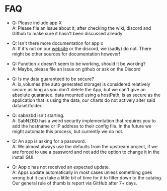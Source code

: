 # FAQ

- Q: Please include app X<br /> A: Please file an issue about it, after checking the wiki, discord and Github to make sure it hasn't been discussed already

- Q: Isn't there more documentation for app x<br /> A: If it's not on our [website](https://truecharts.org) or the discord, we (sadly) do not. There might be other sources for documentation however!

- Q: Function x doesn't seem to be working, should it be working?<br /> A: Maybe, please file an issue on github or ask on the Discord

- Q: Is my data guaranteed to be secure?<br /> A: ix_volumes (the auto generated storage) is considered relatively secure as long as you don't delete the App, but we can't give an absolute guarantee. data mounted using a hostPath, is as secure as the application that is using the data, our charts do not actively alter said dataset/folder.

- Q: sabnzbd isn't starting.<br /> A: SabNZBD has a weird security implementation that requires you to add the hostname or IP address to their config file. In the future we might automate this process, but currently we do not.

- Q: An app is asking for a password.<br /> A: We almost always use the defaults from the upstream project, if we are forced to use a password and not add the option to change it in the install GUI.

- Q: App x has not received an expected update.<br /> A: Apps update automatically in most cases unless something goes wrong but it can take a little bit of time for it to filter down to the catalog. Our general rule of thumb is report via GitHub after 7+ days.
